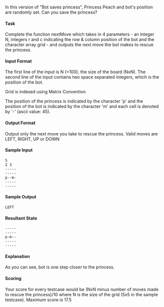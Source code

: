 In this version of "Bot saves princess", Princess Peach and bot's position are randomly set. Can you save the princess?

#### Task

Complete the function nextMove which takes in 4 parameters - an integer N, integers r and c indicating the row & column position of the bot and the character array grid - and outputs the next move the bot makes to rescue the princess.

#### Input Format

The first line of the input is N (<100), the size of the board (NxN). The second line of the input contains two space separated integers, which is the position of the bot.

Grid is indexed using Matrix Convention

The position of the princess is indicated by the character 'p' and the position of the bot is indicated by the character 'm' and each cell is denoted by '-' (ascii value: 45).

#### Output Format

Output only the next move you take to rescue the princess. Valid moves are LEFT, RIGHT, UP or DOWN

#### Sample Input

`5`<br>`2 3`<br>`-----`<br>`-----`<br>`p--m-`<br>`-----`<br>`-----`

#### Sample Output

`LEFT`

#### Resultant State

`-----`<br>`-----`<br>`p-m--`<br>`-----`<br>`-----`

#### Explanation

As you can see, bot is one step closer to the princess.

#### Scoring
Your score for every testcase would be (NxN minus number of moves made to rescue the princess)/10 where N is the size of the grid (5x5 in the sample testcase). Maximum score is 17.5 